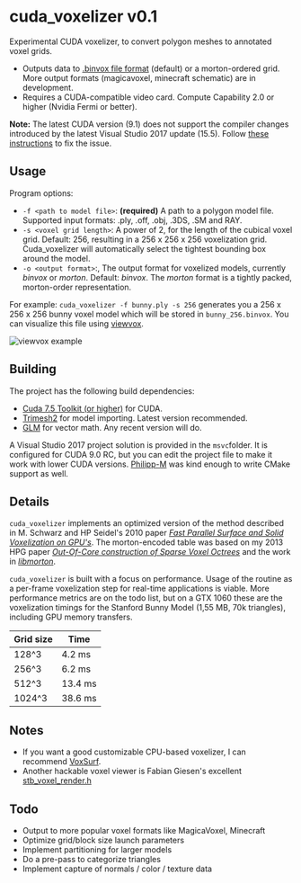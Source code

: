 # cuda_voxelizer v0.1
Experimental CUDA voxelizer, to convert polygon meshes to annotated voxel grids. 
 * Outputs data to [.binvox file format](http://www.patrickmin.com/binvox/binvox.html) (default) or a morton-ordered grid. More output formats (magicavoxel, minecraft schematic) are in development.
 * Requires a CUDA-compatible video card. Compute Capability 2.0 or higher (Nvidia Fermi or better).
 
 **Note:** The latest CUDA version (9.1) does not support the compiler changes introduced by the latest Visual Studio 2017 update (15.5). Follow [these instructions](https://devtalk.nvidia.com/default/topic/1027209/cuda-setup-and-installation/cuda-9-0-does-not-work-with-the-latest-vs-2017-update/) to fix the issue.

## Usage
Program options:
 * `-f <path to model file>`: **(required)** A path to a polygon model file. Supported input formats: .ply, .off, .obj, .3DS, .SM and RAY.
 * `-s <voxel grid length>`: A power of 2, for the length of the cubical voxel grid. Default: 256, resulting in a 256 x 256 x 256 voxelization grid.  Cuda_voxelizer will automatically select the tightest bounding box around the model. 
 * `-o <output format>`:, The output format for voxelized models, currently *binvox* or *morton*. Default: *binvox*. The *morton* format is a tightly packed, morton-order representation. 

For example: `cuda_voxelizer -f bunny.ply -s 256` generates you a 256 x 256 x 256 bunny voxel model which will be stored in `bunny_256.binvox`. You can visualize this file using [viewvox](http://www.patrickmin.com/viewvox/).

![viewvox example](https://raw.githubusercontent.com/Forceflow/cuda_voxelizer/master/img/viewvox.JPG)

## Building
The project has the following build dependencies:
 * [Cuda 7.5 Toolkit (or higher)](https://developer.nvidia.com/cuda-toolkit) for CUDA.
 * [Trimesh2](https://github.com/Forceflow/trimesh2) for model importing. Latest version recommended.
 * [GLM](http://glm.g-truc.net/0.9.8/index.html) for vector math. Any recent version will do.

A Visual Studio 2017 project solution is provided in the `msvc`folder. It is configured for CUDA 9.0 RC, but you can edit the project file to make it work with lower CUDA versions. [Philipp-M](https://github.com/Philipp-M) was kind enough to write CMake support as well.

## Details
`cuda_voxelizer` implements an optimized version of the method described in M. Schwarz and HP Seidel's 2010 paper [*Fast Parallel Surface and Solid Voxelization on GPU's*](http://research.michael-schwarz.com/publ/2010/vox/). The morton-encoded table was based on my 2013 HPG paper [*Out-Of-Core construction of Sparse Voxel Octrees*](http://graphics.cs.kuleuven.be/publications/BLD14OCCSVO/)  and the work in [*libmorton*](https://github.com/Forceflow/libmorton).

`cuda_voxelizer` is built with a focus on performance. Usage of the routine as a per-frame voxelization step for real-time applications is viable. More performance metrics are on the todo list, but on a GTX 1060 these are the voxelization timings for the Stanford Bunny Model (1,55 MB, 70k triangles), including GPU memory transfers.

| Grid size | Time    |
|-----------|---------|
| 128^3     | 4.2 ms  |
| 256^3     | 6.2 ms  |
| 512^3     | 13.4 ms |
| 1024^3    | 38.6 ms  |

## Notes
 * If you want a good customizable CPU-based voxelizer, I can recommend [VoxSurf](https://github.com/sylefeb/VoxSurf).
 * Another hackable voxel viewer is Fabian Giesen's excellent [stb_voxel_render.h](https://github.com/nothings/stb/blob/master/stb_voxel_render.h)

## Todo
 * Output to more popular voxel formats like MagicaVoxel, Minecraft
 * Optimize grid/block size launch parameters
 * Implement partitioning for larger models
 * Do a pre-pass to categorize triangles
 * Implement capture of normals / color / texture data
